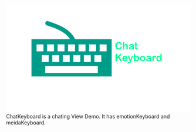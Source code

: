 ![](https://github.com/Liqiankun/ChatKeyboard/raw/master/chatKeyboard.png)
ChatKeyboard is a chating View Demo. It has emotionKeyboard and meidaKeyboard.
